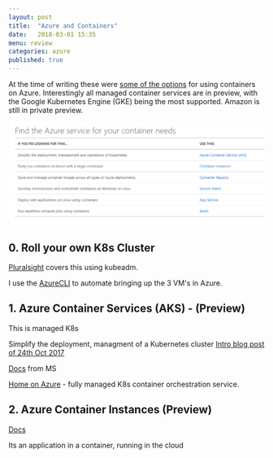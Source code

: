 ```yaml
---
layout: post
title:  "Azure and Containers"
date:   2018-03-01 15:35
menu: review
categories: azure 
published: true 
---
```

At the time of writing these were [some of the options](https://azure.microsoft.com/en-gb/services/container-instances/) for using containers on Azure. Interestingly all managed container services are in preview, with the Google Kubernetes Engine (GKE) being the most supported. Amazon is still in private preview.

![ps](/assets/2018-03-01/container.png)

## 0. Roll your own K8s Cluster
[Pluralsight](https://app.pluralsight.com/library/courses/getting-started-kubernetes/table-of-contents) covers this using kubeadm.

I use the [AzureCLI](/azure/2018/02/15/Azure-CLI.html) to automate bringing up the 3 VM's in Azure.

## 1. Azure Container Services (AKS) - (Preview)
This is managed K8s  

Simplify the deployment, managment of a Kubernetes cluster
[Intro blog post of 24th Oct 2017](https://azure.microsoft.com/en-gb/blog/introducing-azure-container-service-aks-managed-kubernetes-and-azure-container-registry-geo-replication/)

[Docs](https://docs.microsoft.com/en-gb/azure/aks/intro-kubernetes) from MS

[Home on Azure](https://azure.microsoft.com/en-us/services/container-service/) - fully managed K8s container orchestration service.

## 2. Azure Container Instances (Preview)
[Docs](https://docs.microsoft.com/en-gb/azure/container-instances/)   

Its an application in a container, running in the cloud